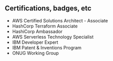 ## Certifications, badges, etc

* AWS Certified Solutions Architect - Associate
* HashCorp Terraform Associate
* HashiCorp Ambassador
* AWS Serverless Technology Specialist
* IBM Developer Expert
* IBM Patent & Inventions Program
* ONUG Working Group